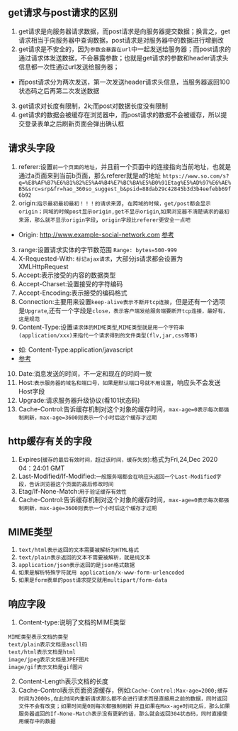 ## get请求与post请求的区别
1. get请求是向服务器请求数据，而post请求是向服务器提交数据；换言之，get请求相当于向服务器中查询数据，post请求是对服务器中的数据进行增删改
2. get请求是不安全的，因为`参数会暴露在url`中一起发送给服务器；而post请求的通过请求体发送数据，不会暴露参数；也就是get请求的参数和header请求头信息都一次性通过url发送给服务器；
* 而post请求分为两次发送，第一次发送header请求头信息，当服务器返回100状态码之后再第二次发送数据
3. get请求对长度有限制，2k;而post对数据长度没有限制
4. get请求的数据会被缓存在浏览器中，而post请求的数据不会被缓存，所以提交登录表单之后刷新页面会弹出确认框

## 请求头字段
1. referer:设置`前一个页面的地址`，并且前一个页面中的连接指向当前地址，也就是通过a页面来到当前b页面，那么referer就是a的地址
`https://www.so.com/s?q=%E8%AF%B7%E6%B1%82%E5%A4%B4%E7%BC%BA%E5%B0%91Etag%E5%AD%97%E6%AE%B5&src=srp&fr=hao_360so_suggest_b&psid=88dab29c42845b3d3b4eefebb69f6b92`
2. origin:`指示最初最初最初！！！的请求来源`，`在跨域的时候，get/post都会显示origin；同域的时候post显示origin,get不显示origin`,`如果浏览器不清楚请求的最初来源，那么就不显示origin字段`，`origin字段比referer更安全一点吧`
* Origin: http://www.example-social-network.com
[参考](http://blog.sina.com.cn/s/blog_625f850801015tik.html)
3. range:设置请求实体的字节数范围
`Range: bytes=500-999`
4. X-Requested-With: `标记ajax请求`，大部分js请求都会设置为XMLHttpRequest
5. Accept:表示接受的内容的数据类型
6. Accept-Charset:设置接受的字符编码
7. Accept-Encoding:表示接受的编码格式
8. Connection:主要用来设置`keep-alive表示不断开tcp连接`，但是还有一个选项是`Upgrate`,还有一个字段是`close，表示客户端发给服务端要断开tcp连接，最好有，这是规范`
9. Content-Type:设置`请求体的MIME类型`,`MIME类型就是用一个字符串(application/xxx)来指代一个请求得到的文件类型(flv,jar,css等等)`
* 如: Content-Type:application/javascript
* [参考](https://www.cnblogs.com/tjudzj/p/6528008.html)
10. Date:消息发送的时间，不一定和现在的时间一致
11. Host:`表示服务器的域名和端口号，如果是默认端口号就不用设置`，响应头不会发送Host字段
12. Upgrade:请求服务器升级协议(看101状态码)
13. Cache-Control:告诉缓存机制对这个对象的缓存时间，`max-age=0表示每次都强制刷新，max-age=3600则表示一个小时后这个缓存才过期`

## http缓存有关的字段
1. Expires(`缓存的最后有效时间，超过该时间，缓存失效`):格式为Fri,24,Dec 2020 04：24:01 GMT
2. Last-Modified/If-Modified:`一般服务端都会在响应头返回一个Last-Modified字段，告诉浏览器这个页面的最后修改时间`
3. Etag/If-None-Match:`用于验证缓存有效性`
4. Cache-Control:告诉缓存机制对这个对象的缓存时间，`max-age=0表示每次都强制刷新，max-age=3600则表示一个小时后这个缓存才过期`

## MIME类型
1. `text/html表示返回的文本需要被解析为HTML格式`
2. `text/plain表示返回的文本不需要被解析，就是纯文本`
3. `application/json表示返回的是json格式数据`
4. `如果是解析特殊字符就用 application/x-www-form-urlencoded`
5. `如果是form表单的post请求提交就用multipart/form-data`

## 响应字段
1. Content-type:说明了文档的MIME类型
```
MIME类型表示文档的类型
text/plain表示文档是ascll码
text/html表示文档是html
image/jpeg表示文档是JPEF图片
image/gif表示文档是gif图片
```
2. Content-Length表示文档的长度
3. Cache-Control表示页面资源缓存，例如:`Cache-Control:Max-age=2000;缓存时间为2000s,在此时间内重新请求那么都不会进行请求而是直接用之前的数据，同时返回文件不会有改变；如果时间是0则每次都强制刷新`
`并且如果在Max-age时间之后，那么如果服务器返回的If-None-Match表示没有更新的话，那么就会返回304状态码，同时直接使用缓存中的数据`
